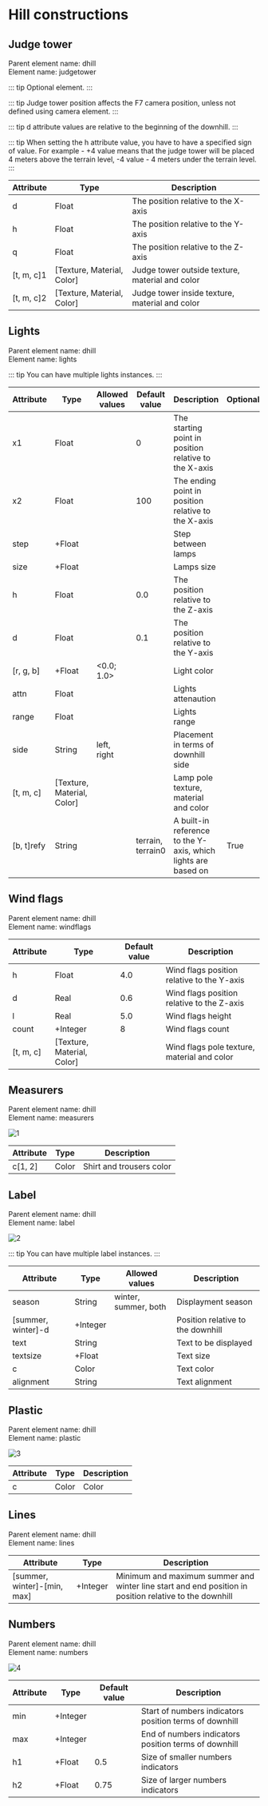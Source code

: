 # Hill constructions

## Judge tower

Parent element name: dhill\
Element name: judgetower

::: tip
Optional element.
:::

::: tip
Judge tower position affects the F7 camera position, unless not defined using camera element.
:::

::: tip
d attribute values are relative to the beginning of the downhill.
:::

::: tip
When setting the h attribute value, you have to have a specified sign of value. For example - +4 value means that the judge tower will be placed 4 meters above the terrain level, -4 value - 4 meters under the terrain level.
:::

| Attribute  | Type                       | Description                                     |
| ---------- | -------------------------- | ----------------------------------------------- |
| d          | Float                      | The position relative to the X-axis             |
| h          | Float                      | The position relative to the Y-axis             |
| q          | Float                      | The position relative to the Z-axis             |
| [t, m, c]1 | [Texture, Material, Color] | Judge tower outside texture, material and color |
| [t, m, c]2 | [Texture, Material, Color] | Judge tower inside texture, material and color  |

## Lights

Parent element name: dhill\
Element name: lights

::: tip
You can have multiple lights instances.
:::

| Attribute  | Type                       | Allowed values | Default value     | Description                                                   | Optional |
| ---------- | -------------------------- | -------------- | ----------------- | ------------------------------------------------------------- | -------- |
| x1         | Float                      |                | 0                 | The starting point in position relative to the X-axis         |          |
| x2         | Float                      |                | 100               | The ending point in position relative to the X-axis           |          |
| step       | +Float                     |                |                   | Step between lamps                                            |          |
| size       | +Float                     |                |                   | Lamps size                                                    |          |
| h          | Float                      |                | 0.0               | The position relative to the Z-axis                           |          |
| d          | Float                      |                | 0.1               | The position relative to the Y-axis                           |          |
| [r, g, b]  | +Float                     | <0.0; 1.0>     |                   | Light color                                                   |          |
| attn       | Float                      |                |                   | Lights attenaution                                            |          |
| range      | Float                      |                |                   | Lights range                                                  |          |
| side       | String                     | left, right    |                   | Placement in terms of downhill side                           |          |
| [t, m, c]  | [Texture, Material, Color] |                |                   | Lamp pole texture, material and color                         |          |
| [b, t]refy | String                     |                | terrain, terrain0 | A built-in reference to the Y-axis, which lights are based on | True     |

## Wind flags

Parent element name: dhill\
Element name: windflags

| Attribute | Type                       | Default value | Description                                 |
| --------- | -------------------------- | ------------- | ------------------------------------------- |
| h         | Float                      | 4.0           | Wind flags position relative to the Y-axis  |
| d         | Real                       | 0.6           | Wind flags position relative to the Z-axis  |
| l         | Real                       | 5.0           | Wind flags height                           |
| count     | +Integer                   | 8             | Wind flags count                            |
| [t, m, c] | [Texture, Material, Color] |               | Wind flags pole texture, material and color |

## Measurers

Parent element name: dhill\
Element name: measurers

![1](/measurers.png)

| Attribute | Type  | Description              |
| --------- | ----- | ------------------------ |
| c[1, 2]   | Color | Shirt and trousers color |

## Label

Parent element name: dhill\
Element name: label

![2](/label.png)

::: tip
You can have multiple label instances.
:::

| Attribute          | Type     | Allowed values       | Description                       |
| ------------------ | -------- | -------------------- | --------------------------------- |
| season             | String   | winter, summer, both | Displayment season                |
| [summer, winter]-d | +Integer |                      | Position relative to the downhill |
| text               | String   |                      | Text to be displayed              |
| textsize           | +Float   |                      | Text size                         |
| c                  | Color    |                      | Text color                        |
| alignment          | String   |                      | Text alignment                    |

## Plastic

Parent element name: dhill\
Element name: plastic

![3](/plastic.png)

| Attribute | Type  | Description |
| --------- | ----- | ----------- |
| c         | Color | Color       |

## Lines

Parent element name: dhill\
Element name: lines

| Attribute                   | Type     | Description                                                                                            |
| --------------------------- | -------- | ------------------------------------------------------------------------------------------------------ |
| [summer, winter]-[min, max] | +Integer | Minimum and maximum summer and winter line start and end position in position relative to the downhill |

## Numbers

Parent element name: dhill\
Element name: numbers

![4](/numbers.png)

| Attribute | Type     | Default value | Description                                            |
| --------- | -------- | ------------- | ------------------------------------------------------ |
| min       | +Integer |               | Start of numbers indicators position terms of downhill |
| max       | +Integer |               | End of numbers indicators position terms of downhill   |
| h1        | +Float   | 0.5           | Size of smaller numbers indicators                     |
| h2        | +Float   | 0.75          | Size of larger numbers indicators                      |
